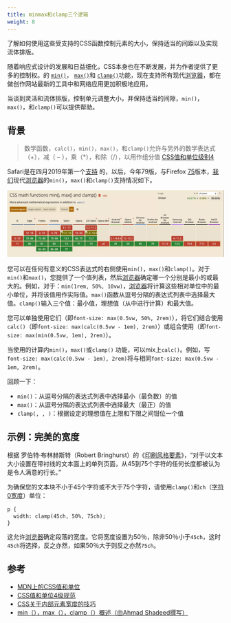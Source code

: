 ```yaml
---
title: minmax和clamp三个逻辑
weight: 8
---
```

了解如何使用这些受支持的CSS函数控制元素的大小，保持适当的间距以及实现流体排版。

随着响应式设计的发展和日益细化，CSS本身也在不断发展，并为作者提供了更多的控制权。的 [`min()`][1]， [`max()`][2]和 [`clamp()`][3]功能，现在支持所有现代[浏览器](https://www.w3cdoc.com)，都在做创作网站最新的工具中和网络应用更加积极地应用。

当谈到灵活和流体排版，控制单元调整大小，并保持适当的间隙，`min()`，`max()`，和`clamp()`可以提供帮助。

## 背景

> 数学函数，`calc()`，`min()`，`max()`，和`clamp()`允许与另外的数学表达式（+），减（ &#8211; ），乘（*），和除（/），以用作组分值 <a href="https://www.w3.org/TR/css-values-4/#calc-notation">CSS值和单位级别4</a>

Safari是在四月2019年第一个[支持][4] 的，以后，今年79版，与Firefox [75][5]版本，[我们](https://www.w3cdoc.com)现代[浏览器](https://www.w3cdoc.com)的`min()`，`max()`和`clamp()`支持情况如下。

![](/images/posts/2022-12-03-20-33-28.png)

您可以在任何有意义的CSS表达式的右侧使用`min()`，`max()`和`clamp()`。对于`min()`和`max()`，您提供了一个值列表，然后[浏览器](https://www.w3cdoc.com)确定哪一个分别是最小的或最大的。例如，对于：`min(1rem, 50%, 10vw)`，[浏览器](https://www.w3cdoc.com)将计算这些相对单位中的最小单位，并将该值用作实际值。`max()`函数从逗号分隔的表达式列表中选择最大值。`clamp()`输入三个值：最小值，理想值（从中进行计算）和最大值。

您可以单独使用它们（即`font-size: max(0.5vw, 50%, 2rem)`），将它们结合使用`calc()`（即`font-size: max(calc(0.5vw - 1em), 2rem)`）或组合使用（即`font-size: max(min(0.5vw, 1em), 2rem)`）。

当使用的计算内```min()```，```max()```或```clamp()``` 功能，可以mix上```calc()```。例如，写```font-size: max(calc(0.5vw - 1em), 2rem)```将与相同```font-size: max(0.5vw - 1em, 2rem)```。

回顾一下：

* `min()`：从逗号分隔的表达式列表中选择最小（最负数）的值
* `max()`：从逗号分隔的表达式列表中选择最大（最正）的值
* `clamp(, , )`：根据设定的理想值在上限和下限之间钳位一个值

## 示例：完美的宽度

根据 罗伯特·布林赫斯特（Robert Bringhurst）的《[印刷风格要素][6]》，“对于以文本大小设置在带衬线的文本面上的单列页面，从45到75个字符的任何长度都被认为是令人满意的行长。”

为确保您的文本块不小于45个字符或不大于75个字符，请使用`clamp()`和`ch`（[字符0宽度][7]）单位：

```
p {
  width: clamp(45ch, 50%, 75ch);
}
```

这允许[浏览器](https://www.w3cdoc.com)确定段落的宽度。它将宽度设置为50％，除非50％小于`45ch`，这时`45ch`将选择，反之亦然，如果50％大于则反之亦然`75ch`。

## 参考

* [MDN上的CSS值和单位][8]
* [CSS值和单位4级规范][9]
* [CSS关于内部元素宽度的技巧][10]
* [min（），max（），clamp（）概述（由Ahmad Shadeed撰写）][11]

 [1]: https://developer.mozilla.org/en-US/docs/Web/CSS/min
 [2]: https://developer.mozilla.org/en-US/docs/Web/CSS/max
 [3]: https://developer.mozilla.org/en-US/docs/Web/CSS/clamp
 [4]: https://bugs.webkit.org/show_bug.cgi?id=167000
 [5]: https://bugzilla.mozilla.org/show_bug.cgi?id=1519519
 [6]: http://webtypography.net/2.1.2#:~:text=%E2%80%9CAnything%20from%2045%20to%2075,is%2040%20to%2050%20characters.%E2%80%9D
 [7]: https://developer.mozilla.org/en-US/docs/Web/CSS/length
 [8]: https://developer.mozilla.org/en-US/docs/Learn/CSS/Building_blocks/Values_and_units
 [9]: https://www.w3.org/TR/css-values-4/
 [10]: https://css-tricks.com/using-max-for-an-inner-element-max-width/
 [11]: https://ishadeed.com/article/css-min-max-clamp/
